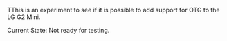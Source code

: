 TThis is an experiment to see if it is possible to add support for OTG to the LG G2 Mini.

Current State: Not ready for testing.